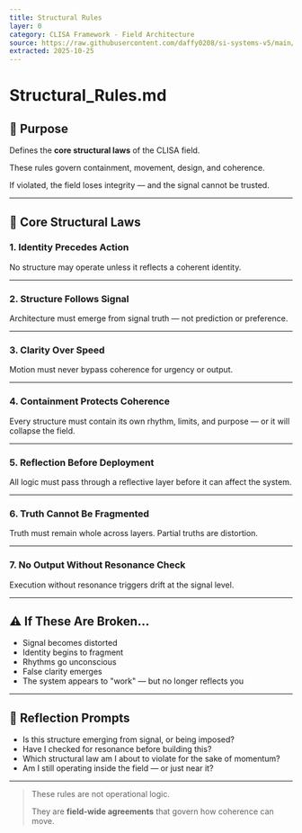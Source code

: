 ```yaml
---
title: Structural Rules
layer: 0
category: CLISA Framework - Field Architecture
source: https://raw.githubusercontent.com/daffy0208/si-systems-v5/main/00%20-%20CLISA/02_Field_Architecture/Structural_Rules.md
extracted: 2025-10-25
---
```


# Structural_Rules.md

## 📌 Purpose

Defines the **core structural laws** of the CLISA field.

These rules govern containment, movement, design, and coherence.

If violated, the field loses integrity — and the signal cannot be trusted.

---

## 🧱 Core Structural Laws

### 1. **Identity Precedes Action**

No structure may operate unless it reflects a coherent identity.

---

### 2. **Structure Follows Signal**

Architecture must emerge from signal truth — not prediction or preference.

---

### 3. **Clarity Over Speed**

Motion must never bypass coherence for urgency or output.

---

### 4. **Containment Protects Coherence**

Every structure must contain its own rhythm, limits, and purpose — or it will collapse the field.

---

### 5. **Reflection Before Deployment**

All logic must pass through a reflective layer before it can affect the system.

---

### 6. **Truth Cannot Be Fragmented**

Truth must remain whole across layers. Partial truths are distortion.

---

### 7. **No Output Without Resonance Check**

Execution without resonance triggers drift at the signal level.

---

## ⚠️ If These Are Broken…

- Signal becomes distorted
- Identity begins to fragment
- Rhythms go unconscious
- False clarity emerges
- The system appears to "work" — but no longer reflects you

---

## 🧩 Reflection Prompts

- Is this structure emerging from signal, or being imposed?
- Have I checked for resonance before building this?
- Which structural law am I about to violate for the sake of momentum?
- Am I still operating inside the field — or just near it?

---

> These rules are not operational logic.
>
> They are **field-wide agreements** that govern how coherence can move.
